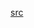 [src](https://www.heatware.net/postgresql/a-deep-dive-into-pgpool-ii-for-postgresql-load-balancing/)
